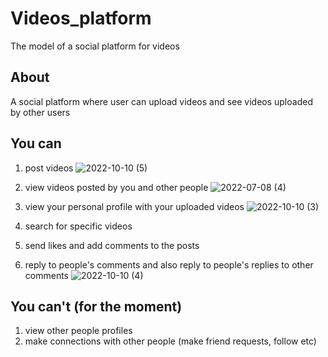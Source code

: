 # Videos_platform
The model of a social platform for videos

## About
A social platform where user can upload videos and see videos uploaded by other users

## You can
1. post videos
   ![2022-10-10 (5)](https://user-images.githubusercontent.com/91996303/194931760-73fd2b20-65e7-461f-b4ae-3888faf23161.png)

3. view videos posted by you and other people
![2022-07-08 (4)](https://user-images.githubusercontent.com/91996303/194924360-0a7d9e64-a9e1-4cbe-b052-df23e5094760.png)

3. view your personal profile with your uploaded videos
   ![2022-10-10 (3)](https://user-images.githubusercontent.com/91996303/194924647-a9e2d09a-5b22-414d-8437-a970ec126e35.png)

5. search for specific videos
6. send likes and add comments to the posts
8. reply to people's comments and also reply to people's replies to other comments
   ![2022-10-10 (4)](https://user-images.githubusercontent.com/91996303/194928683-677883e8-308c-4797-a2d7-b95970132e73.png)

## You can't (for the moment)
1. view other people profiles
2. make connections with other people (make friend requests, follow etc)
